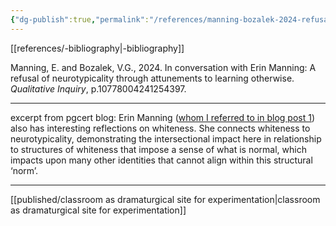 ```yaml
---
{"dg-publish":true,"permalink":"/references/manning-bozalek-2024-refusal-of-neurotypicality/"}
---
```


[[references/-bibliography\|-bibliography]]

Manning, E. and Bozalek, V.G., 2024. In conversation with Erin Manning: A refusal of neurotypicality through attunements to learning otherwise. _Qualitative Inquiry_, p.10778004241254397.

---
excerpt from pgcert blog: 
Erin Manning ([whom I referred to in blog post 1](https://mmhrpgcert.myblog.arts.ac.uk/2024/04/30/disability-reflections-on-intersectionality-positionality/)) also has interesting reflections on whiteness. She connects whiteness to neurotypicality, demonstrating the intersectional impact here in relationship to structures of whiteness that impose a sense of what is normal, which impacts upon many other identities that cannot align within this structural ‘norm’.

---

[[published/classroom as dramaturgical site for experimentation\|classroom as dramaturgical site for experimentation]]
